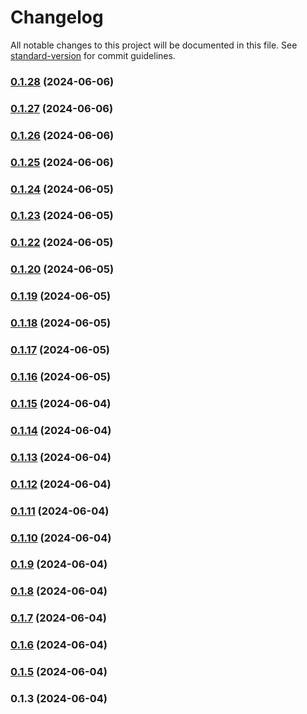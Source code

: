 # Changelog

All notable changes to this project will be documented in this file. See [standard-version](https://github.com/conventional-changelog/standard-version) for commit guidelines.

### [0.1.28](https://github.com/abraham-ukachi/ab-nextjs-animations/compare/v0.1.27...v0.1.28) (2024-06-06)

### [0.1.27](https://github.com/abraham-ukachi/ab-nextjs-animations/compare/v0.1.26...v0.1.27) (2024-06-06)

### [0.1.26](https://github.com/abraham-ukachi/ab-nextjs-animations/compare/v0.1.25...v0.1.26) (2024-06-06)

### [0.1.25](https://github.com/abraham-ukachi/ab-nextjs-animations/compare/v0.1.24...v0.1.25) (2024-06-06)

### [0.1.24](https://github.com/abraham-ukachi/ab-nextjs-animations/compare/v0.1.23...v0.1.24) (2024-06-05)

### [0.1.23](https://github.com/abraham-ukachi/ab-nextjs-animations/compare/v0.1.22...v0.1.23) (2024-06-05)

### [0.1.22](https://github.com/abraham-ukachi/ab-nextjs-animations/compare/v0.1.21...v0.1.22) (2024-06-05)

### [0.1.20](https://github.com/abraham-ukachi/ab-nextjs-animations/compare/v0.1.19...v0.1.20) (2024-06-05)

### [0.1.19](https://github.com/abraham-ukachi/ab-nextjs-animations/compare/v0.1.18...v0.1.19) (2024-06-05)

### [0.1.18](https://github.com/abraham-ukachi/ab-nextjs-animations/compare/v0.1.17...v0.1.18) (2024-06-05)

### [0.1.17](https://github.com/abraham-ukachi/ab-nextjs-animations/compare/v0.1.16...v0.1.17) (2024-06-05)

### [0.1.16](https://github.com/abraham-ukachi/ab-nextjs-animations/compare/v0.1.15...v0.1.16) (2024-06-05)

### [0.1.15](https://github.com/abraham-ukachi/ab-nextjs-animations/compare/v0.1.14...v0.1.15) (2024-06-04)

### [0.1.14](https://github.com/abraham-ukachi/ab-nextjs-animations/compare/v0.1.13...v0.1.14) (2024-06-04)

### [0.1.13](https://github.com/abraham-ukachi/ab-nextjs-animations/compare/v0.1.12...v0.1.13) (2024-06-04)

### [0.1.12](https://github.com/abraham-ukachi/ab-nextjs-animations/compare/v0.1.11...v0.1.12) (2024-06-04)

### [0.1.11](https://github.com/abraham-ukachi/ab-nextjs-animations/compare/v0.1.10...v0.1.11) (2024-06-04)

### [0.1.10](https://github.com/abraham-ukachi/ab-nextjs-animations/compare/v0.1.9...v0.1.10) (2024-06-04)

### [0.1.9](https://github.com/abraham-ukachi/ab-nextjs-animations/compare/v0.1.8...v0.1.9) (2024-06-04)

### [0.1.8](https://github.com/abraham-ukachi/ab-nextjs-animations/compare/v0.1.7...v0.1.8) (2024-06-04)

### [0.1.7](https://github.com/abraham-ukachi/ab-nextjs-animations/compare/v0.1.6...v0.1.7) (2024-06-04)

### [0.1.6](https://github.com/abraham-ukachi/ab-nextjs-animations/compare/v0.1.5...v0.1.6) (2024-06-04)

### [0.1.5](https://github.com/abraham-ukachi/ab-nextjs-animations/compare/v0.1.4...v0.1.5) (2024-06-04)

### 0.1.3 (2024-06-04)
